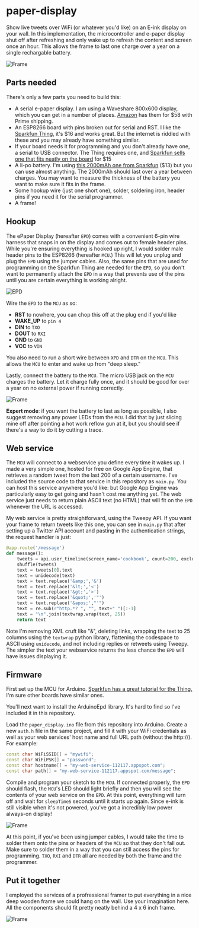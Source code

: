 # paper-display

Show live tweets over WiFi (or whatever you'd like) on an E-ink display on your wall. In this implementation, the microcontroller and e-paper display shut off after refreshing and only wake up to refresh the content and screen once an hour. This allows the frame to last one charge over a year on a single rechargable battery.

![Frame](https://github.com/bwhitman/paper-display/blob/master/images/IMG_2109.jpg?raw=true)

## Parts needed

There's only a few parts you need to build this:

* A serial e-paper display. I am using a Waveshare 800x600 display, which you can get in a number of places. [Amazon](https://www.amazon.com/Waveshare-4-3inch-e-Paper-Resolution-Electronic/dp/B00VV5IMN0/) has them for $58 with Prime shipping.
* An ESP8266 board with pins broken out for serial and RST. I like the [Sparkfun Thing](https://www.sparkfun.com/products/13231), it's $16 and works great. But the internet is riddled with these and you may already have something similar. 
* If your board needs it for programming and you don't already have one, a serial to USB connector. The Thing requires one, and [Sparkfun sells one that fits neatly on the board](https://www.sparkfun.com/products/9873) for $15
* A li-po battery. I'm using [this 2000mAh one from Sparkfun](https://www.sparkfun.com/products/8483) ($13) but you can use almost anything. The 2000mAh should last over a year between charges. You may want to measure the thickness of the battery you want to make sure it fits in the frame.
* Some hookup wire (just one short one), solder, soldering iron, header pins if you need it for the serial programmer.
* A frame!


## Hookup

The ePaper Display (hereafter `EPD`) comes with a convenient 6-pin wire harness that snaps in on the display and comes out to female header pins. While you're ensuring everything is hooked up right, I would solder male header pins to the ESP8266 (hereafter `MCU`.) This will let you unplug and plug the `EPD` using the jumper cables. Also, the same pins that are used for programming on the Sparkfun Thing are needed for the `EPD`, so you don't want to permanently attach the `EPD` in a way that prevents use of the pins until you are certain everything is working alright. 

![EPD](https://github.com/bwhitman/paper-display/blob/master/images/K9PSMkF.png?raw=true)

Wire the `EPD` to the `MCU` as so:

* **RST** to nowhere, you can chop this off at the plug end if you'd like
* **WAKE_UP** to `pin 4`
* **DIN** to `TXO`
* **DOUT** to `RXI`
* **GND** to `GND`
* **VCC** to `VIN`

You also need to run a short wire between `XPD` and `DTR` on the `MCU`. This allows the `MCU` to enter and wake up from "deep sleep."

Lastly, connect the battery to the `MCU`. The micro USB jack on the `MCU` charges the battery. Let it charge fully once, and it should be good for over a year on no external power if running correctly.

![Frame](https://github.com/bwhitman/paper-display/blob/master/images/IMG_1491.jpg?raw=true)

**Expert mode**: if you want the battery to last as long as possible, I also suggest removing any power LEDs from the `MCU`. I did that by just slicing mine off after pointing a hot work reflow gun at it, but you should see if there's a way to do it by cutting a trace. 

## Web service

The `MCU` will connect to a webservice you define every time it wakes up. I made a very simple one, hosted for free on Google App Engine, that retrieves a random tweet from the last 200 of a certain username. I've included the source code to that service in this repository as `main.py`. You can host this service anywhere you'd like: but Google App Engine was particularly easy to get going and hasn't cost me anything yet. The web service just needs to return plain ASCII text (no HTML) that will fit on the `EPD` whenever the URL is accessed. 

My web service is pretty straightforward, using the Tweepy API. If you want your frame to return tweets like this one, you can see in `main.py` that after setting up a Twitter API account and pasting in the authentication strings, the request handler is just:

```python
@app.route('/message')
def message():
	tweets = api.user_timeline(screen_name='cookbook', count=200, exclude_replies = True, include_rts = False)
	shuffle(tweets)
	text = tweets[0].text
	text = unidecode(text)
	text = text.replace('&amp;','&')
	text = text.replace('&lt;','<')
	text = text.replace('&gt;','>')
	text = text.replace('&quot;','"')
	text = text.replace('&apos;',"'")
	text = re.sub(r"http.*? ", "", text+" ")[:-1]
	text = "\n".join(textwrap.wrap(text, 25))
	return text
```

Note I'm removing XML cruft like "&amp;", deleting links, wrapping the text to 25 columns using the `textwrap` python library, flattening the codespace to ASCII using `unidecode`, and not including replies or retweets using Tweepy. The simpler the text your webservice returns the less chance the `EPD` will have issues displaying it.


## Firmware

First set up the MCU for Arduino. [Sparkfun has a great tutorial for the Thing.](https://learn.sparkfun.com/tutorials/esp8266-thing-hookup-guide/installing-the-esp8266-arduino-addon) I'm sure other boards have similar ones. 

You'll next want to install the ArduinoEpd library. It's hard to find so I've included it in this repository. 

Load the `paper_display.ino` file from this repository into Arduino. Create a new `auth.h` file in the same project, and fill it with your WiFi credentials as well as your web services' host name and full URL path (without the http://). For example:

```C++
const char WiFiSSID[] = "mywifi";
const char WiFiPSK[] = "password";
const char hostname[] = "my-web-service-112117.appspot.com";
const char path[] = "my-web-service-112117.appspot.com/message";
```

Compile and program your sketch to the `MCU`. If connected properly, the `EPD` should flash, the `MCU`'s LED should light briefly and then you will see the contents of your web service on the `EPD`. At this point, everything will turn off and wait for `sleepTimeS` seconds until it starts up again. Since e-ink is still visible when it's not powered, you've got a incredibly low power always-on display!

![Frame](https://github.com/bwhitman/paper-display/blob/master/images/IMG_2107.jpg?raw=true)

At this point, if you've been using jumper cables, I would take the time to solder them onto the pins or headers of the `MCU` so that they don't fall out. Make sure to solder them in a way that you can still access the pins for programming. `TXO`, `RXI` and `DTR` all are needed by both the frame and the programmer. 

## Put it together

I employed the services of a profressional framer to put everything in a nice deep wooden frame we could hang on the wall. Use your imagination here. All the components should fit pretty neatly behind a 4 x 6 inch frame.

![Frame](https://github.com/bwhitman/paper-display/blob/master/images/IMG_2104.jpg?raw=true)




